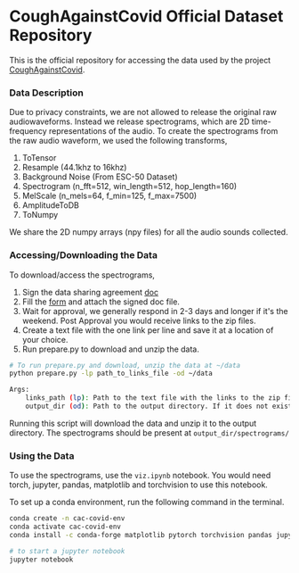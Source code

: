 # CoughAgainstCovid Official Dataset Repository 
This is the official repository for accessing the data used by the project [CoughAgainstCovid](https://www.wadhwaniai.org/programs/cough-against-covid/).

### Data Description 
Due to privacy constraints, we are not allowed to release the original raw audiowaveforms. Instead we release spectrograms, which are 2D time-frequency representations of the audio. To create the spectrograms from the raw audio waveform, we used the following transforms, 
1. ToTensor
2. Resample (44.1khz to 16khz)
3. Background Noise (From ESC-50 Dataset)
4. Spectrogram (n_fft=512, win_length=512, hop_length=160)
5. MelScale (n_mels=64, f_min=125, f_max=7500)
6. AmplitudeToDB
6. ToNumpy

We share the 2D numpy arrays (npy files) for all the audio sounds collected.

### Accessing/Downloading the Data
To download/access the spectrograms, 
1. Sign the data sharing agreement [doc]()
2. Fill the [form](https://docs.google.com/forms/d/e/1FAIpQLSdi-0HL6LLLCSMXK6rnBTs_MuD8E6lsOJbSD6EwH4bQQUBZ8A/viewform) and attach the signed doc file. 
3. Wait for approval, we generally respond in 2-3 days and longer if it's the weekend. Post Approval you would receive links to the zip files. 
4. Create a text file with the one link per line and save it at a location of your choice.
5. Run prepare.py to download and unzip the data.

```bash
# To run prepare.py and download, unzip the data at ~/data
python prepare.py -lp path_to_links_file -od ~/data

Args:
    links_path (lp): Path to the text file with the links to the zip files.
    output_dir (od): Path to the output directory. If it does not exist, it will be created
```

Running this script will download the data and unzip it to the output directory. The spectrograms should be present at `output_dir/spectrograms/`

### Using the Data
To use the spectrograms, use the `viz.ipynb` notebook. You would need torch, jupyter, pandas, matplotlib and torchvision to use this notebook. 

To set up a conda environment, run the following command in the terminal.
```bash
conda create -n cac-covid-env
conda activate cac-covid-env
conda install -c conda-forge matplotlib pytorch torchvision pandas jupyter

# to start a jupyter notebook
jupyter notebook
```